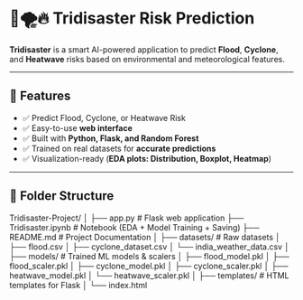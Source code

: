 # 🌊🌪️🔥 Tridisaster Risk Prediction

**Tridisaster** is a smart AI-powered application to predict **Flood**, **Cyclone**, and **Heatwave** risks based on environmental and meteorological features.  

---

## 🚀 Features

- ✅ Predict Flood, Cyclone, or Heatwave Risk  
- ✅ Easy-to-use **web interface**  
- ✅ Built with **Python, Flask, and Random Forest**  
- ✅ Trained on real datasets for **accurate predictions**  
- ✅ Visualization-ready (**EDA plots: Distribution, Boxplot, Heatmap**)  

---

## 📂 Folder Structure

Tridisaster-Project/
│
├── app.py                  # Flask web application
├── Tridisaster.ipynb       # Notebook (EDA + Model Training + Saving)
├── README.md               # Project Documentation
│
├── datasets/               # Raw datasets
│   ├── flood.csv
│   ├── cyclone_dataset.csv
│   └── india_weather_data.csv
│
├── models/                 # Trained ML models & scalers
│   ├── flood_model.pkl
│   ├── flood_scaler.pkl
│   ├── cyclone_model.pkl
│   ├── cyclone_scaler.pkl
│   ├── heatwave_model.pkl
│   └── heatwave_scaler.pkl
│
├── templates/              # HTML templates for Flask
│   └── index.html

